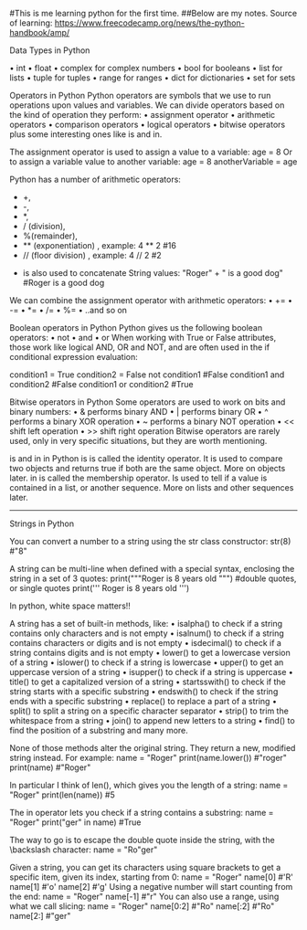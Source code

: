 #This is me learning python for the first time. 
##Below are my notes.
Source of learning:
https://www.freecodecamp.org/news/the-python-handbook/amp/


Data Types in Python

• int 
• float
• complex for complex numbers
• bool for booleans
• list for lists
• tuple for tuples
• range for ranges
• dict for dictionaries
• set for sets




Operators in Python
Python operators are symbols that we use to run operations upon values and variables.
We can divide operators based on the kind of operation they perform:
	• assignment operator
	• arithmetic operators
	• comparison operators
	• logical operators
	• bitwise operators
plus some interesting ones like is and in.



The assignment operator is used to assign a value to a variable:
age = 8
Or to assign a variable value to another variable:
age = 8
anotherVariable = age




Python has a number of arithmetic operators:
-  +, 
- -, 
- *, 
- / (division), 
- %(remainder), 
- ** (exponentiation) , example: 4 ** 2  #16
- // (floor division) ,  example: 4 // 2  #2

+ is also used to concatenate String values:
"Roger" + " is a good dog"
#Roger is a good dog

We can combine the assignment operator with arithmetic operators:
	• +=
	• -=
	• *=
	• /=
	• %=
	• ..and so on


Boolean operators in Python
Python gives us the following boolean operators:
	• not
	• and
	• or
When working with True or False attributes, those work like logical AND, OR and NOT, and are often used in the if conditional expression evaluation:

condition1 = True
condition2 = False
not condition1 #False
condition1 and condition2 #False
condition1 or condition2 #True


Bitwise operators in Python
Some operators are used to work on bits and binary numbers:
	• & performs binary AND
	• | performs binary OR
	• ^ performs a binary XOR operation
	• ~ performs a binary NOT operation
	• << shift left operation
	• >> shift right operation
Bitwise operators are rarely used, only in very specific situations, but they are worth mentioning.



is and in in Python
is is called the identity operator. It is used to compare two objects and returns true if both are the same object. More on objects later.
in is called the membership operator. Is used to tell if a value is contained in a list, or another sequence. More on lists and other sequences later.


---

Strings in Python

You can convert a number to a string using the str class constructor:
str(8) #"8"



A string can be multi-line when defined with a special syntax, enclosing the string in a set of 3 quotes:
print("""Roger is
8
years old
""")
#double quotes, or single quotes
print('''
Roger is
8
years old
''')


In python, white space matters!! 


A string has a set of built-in methods, like:
	• isalpha() to check if a string contains only characters and is not empty
	• isalnum() to check if a string contains characters or digits and is not empty
	• isdecimal() to check if a string contains digits and is not empty
	• lower() to get a lowercase version of a string
	• islower() to check if a string is lowercase
	• upper() to get an uppercase version of a string
	• isupper() to check if a string is uppercase
	• title() to get a capitalized version of a string
	• startsswith() to check if the string starts with a specific substring
	• endswith() to check if the string ends with a specific substring
	• replace() to replace a part of a string
	• split() to split a string on a specific character separator
	• strip() to trim the whitespace from a string
	• join() to append new letters to a string
	• find() to find the position of a substring
and many more.


None of those methods alter the original string. They return a new, modified string instead. For example:
name = "Roger"
print(name.lower()) #"roger"
print(name) #"Roger"



In particular I think of len(), which gives you the length of a string:
name = "Roger"
print(len(name)) #5


The in operator lets you check if a string contains a substring:
name = "Roger"
print("ger" in name) #True


The way to go is to escape the double quote inside the string, with the \backslash character:
name = "Ro\"ger"


Given a string, you can get its characters using square brackets to get a specific item, given its index, starting from 0:
name = "Roger"
name[0] #'R'
name[1] #'o'
name[2] #'g'
Using a negative number will start counting from the end:
name = "Roger"
name[-1] #"r"
You can also use a range, using what we call slicing:
name = "Roger"
name[0:2] #"Ro"
name[:2] #"Ro"
name[2:] #"ger"




